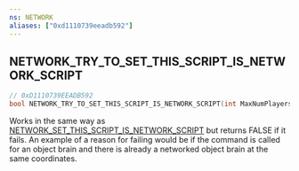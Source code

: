```yaml
---
ns: NETWORK
aliases: ["0xd1110739eeadb592"]
---
```

## NETWORK_TRY_TO_SET_THIS_SCRIPT_IS_NETWORK_SCRIPT

```c
// 0xD1110739EEADB592
bool NETWORK_TRY_TO_SET_THIS_SCRIPT_IS_NETWORK_SCRIPT(int MaxNumPlayers, bool activeInSinglePlayer, int InstanceId);
```

Works in the same way as [NETWORK_SET_THIS_SCRIPT_IS_NETWORK_SCRIPT](#_0x1CA59E306ECB80A5) but returns FALSE if it fails. An example of a reason for failing would be if the command is called for an object brain and there is already a networked object brain at the same coordinates.

